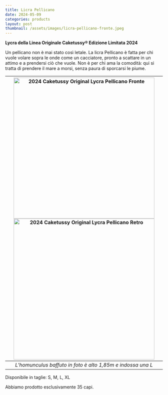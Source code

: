 ```yaml
---
title: Licra Pellicano
date: 2024-05-09
categories: products
layout: post
thumbnail: /assets/images/licra-pellicano-fronte.jpeg
---
```

**Lycra della Linea Originale Caketussy® Edizione Limitata 2024**

Un pellicano non è mai stato così letale. La licra Pellicano è fatta per chi vuole volare sopra le onde come un cacciatore, pronto a scattare in un attimo e a prendersi ciò che vuole. Non è per chi ama la comodità: qui si tratta di prendere il mare a morsi, senza paura di sporcarsi le piume.

| <img src="{{ site.baseurl }}/assets/images/licra-pellicano-fronte.jpeg" alt="2024 Caketussy Original Lycra Pellicano Fronte" class="wide-img;" style="height: 450px"> <img src="{{ site.baseurl }}/assets/images/licra-pellicano-retro.jpeg" alt="2024 Caketussy Original Lycra Pellicano Retro" class="wide-img;" style="height: 450px"> |
|:--:|
| *L’homunculus baffuto in foto è alto 1,85m e indossa una L* |

Disponibile in taglie: S, M, L, XL

Abbiamo prodotto esclusivamente 35 capi.

